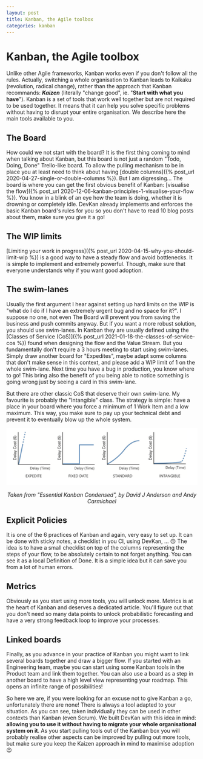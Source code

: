```yaml
---
layout: post
title: Kanban, the Agile toolbox
categories: kanban
---
```

# Kanban, the Agile toolbox

Unlike other Agile frameworks, Kanban works even if you don't follow all the rules. Actually, switching a whole organisation to Kanban leads to Kaikaku (revolution, radical change), rather than the approach that Kanban recommands: **_Kaizen_** (literally "change good", ie. "**Start with what you have**"). Kanban is a set of tools that work well together but are not required to be used together. It means that it can help you solve specific problems without having to disrupt your entire organisation. We describe here the main tools available to you.

## The Board

How could we not start with the board? It is the first thing coming to mind when talking about Kanban, but this board is not just a random "Todo, Doing, Done" Trello-like board. To allow the pulling mechanism to be in place you at least need to think about having [double columns]({% post_url 2020-04-27-single-or-double-columns %}). But I am digressing... The board is where you can get the first obvious benefit of Kanban: [visualise the flow]({% post_url 2020-12-06-kanban-principles-1-visualise-your-flow %}). You know in a blink of an eye how the team is doing, whether it is drowning or completely idle. DevKan already implements and enforces the basic Kanban board's rules for you so you don't have to read 10 blog posts about them, make sure you give it a go!

## The WIP limits

[Limiting your work in progress]({% post_url 2020-04-15-why-you-should-limit-wip %}) is a good way to have a steady flow and avoid bottlenecks. It is simple to implement and extremely powerful. Though, make sure that everyone understands why if you want good adoption. 

## The swim-lanes

Usually the first argument I hear against setting up hard limits on the WIP is "what do I do if I have an extremely urgent bug and no space for it?". I suppose no one, not even The Board will prevent you from saving the business and push commits anyway. But if you want a more robust solution, you should use swim-lanes. In Kanban they are usually defined using the [Classes of Service (CoS)]({% post_url 2021-01-18-the-classes-of-service-cos %}) found when designing the flow and the Value Stream. But you fundamentally don't require a 3 hours meeting to start using swim-lanes. Simply draw another board for "Expedites", maybe adapt some columns that don't make sense in this context, and please add a WIP limit of 1 on the whole swim-lane. Next time you have a bug in production, you know where to go! This bring also the benefit of you being able to notice something is going wrong just by seeing a card in this swim-lane. 

But there are other classic CoS that deserve their own swim-lane. My favourite is probably the "Intangible" class. The strategy is simple: have a place in your board where you force a minimum of 1 Work Item and a low maximum. This way, you make sure to pay up your technical debt and prevent it to eventually blow up the whole system.

<p style="text-align: center;"><a href="/assets/images/blog/classes_of_service.png"><img src="/assets/images/blog/classes_of_service.png" alt="classes of services" /></a></p>

<p style="text-align: center;"><em>Taken from "Essential Kanban Condensed", by David J Anderson and Andy Carmichael</em></p>

## Explicit Policies

It is one of the 6 practices of Kanban and again, very easy to set up. It can be done  with sticky notes, a checklist in you CI, using DevKan, ... 🙃 The idea is to have a small checklist on top of the columns representing the steps of your flow, to be absolutely certain to not forget anything. You can see it as a local Definition of Done. It is a simple idea but it can save you from a lot of human errors. 

## Metrics

Obviously as you start using more tools, you will unlock more. Metrics is at the heart of Kanban and deserves a dedicated article. You'll figure out that you don't need so many data points to unlock probabilistic forecasting and have a very strong feedback loop to improve your processes. 

## Linked boards

Finally, as you advance in your practice of Kanban you might want to link several boards together and draw a bigger flow. If you started with an Engineering team, maybe you can start using some Kanban tools in the Product team and link them together. You can also use a board as a step in another board to have a high level view representing your roadmap. This opens an infinite range of possibilities!

So here we are, if you were looking for an excuse not to give Kanban a go, unfortunately there are none! There is always a tool adapted to your situation. As you can see, taken individually they can be used in other contexts than Kanban (even Scrum). We built DevKan with this idea in mind: **allowing you to use it without having to migrate your whole organisational system on it**. As you start pulling tools out of the Kanban box you will probably realise other aspects can be improved by pulling out more tools, but make sure you keep the Kaizen approach in mind to maximise adoption 😉
